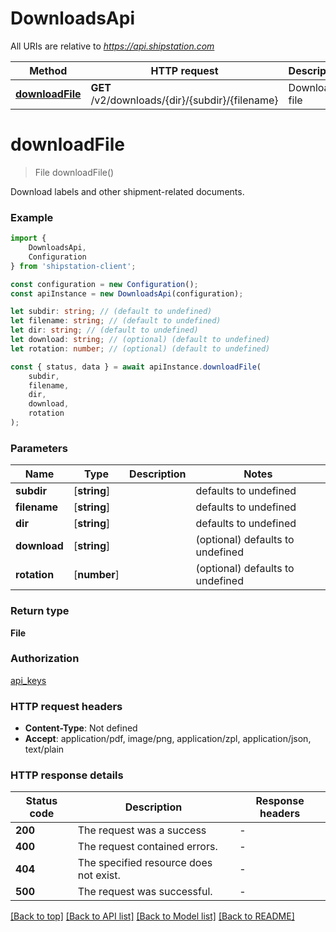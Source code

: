 # DownloadsApi

All URIs are relative to *https://api.shipstation.com*

|Method | HTTP request | Description|
|------------- | ------------- | -------------|
|[**downloadFile**](#downloadfile) | **GET** /v2/downloads/{dir}/{subdir}/{filename} | Download file|

# **downloadFile**
> File downloadFile()

Download labels and other shipment-related documents.

### Example

```typescript
import {
    DownloadsApi,
    Configuration
} from 'shipstation-client';

const configuration = new Configuration();
const apiInstance = new DownloadsApi(configuration);

let subdir: string; // (default to undefined)
let filename: string; // (default to undefined)
let dir: string; // (default to undefined)
let download: string; // (optional) (default to undefined)
let rotation: number; // (optional) (default to undefined)

const { status, data } = await apiInstance.downloadFile(
    subdir,
    filename,
    dir,
    download,
    rotation
);
```

### Parameters

|Name | Type | Description  | Notes|
|------------- | ------------- | ------------- | -------------|
| **subdir** | [**string**] |  | defaults to undefined|
| **filename** | [**string**] |  | defaults to undefined|
| **dir** | [**string**] |  | defaults to undefined|
| **download** | [**string**] |  | (optional) defaults to undefined|
| **rotation** | [**number**] |  | (optional) defaults to undefined|


### Return type

**File**

### Authorization

[api_keys](../README.md#api_keys)

### HTTP request headers

 - **Content-Type**: Not defined
 - **Accept**: application/pdf, image/png, application/zpl, application/json, text/plain


### HTTP response details
| Status code | Description | Response headers |
|-------------|-------------|------------------|
|**200** | The request was a success |  -  |
|**400** | The request contained errors. |  -  |
|**404** | The specified resource does not exist. |  -  |
|**500** | The request was successful. |  -  |

[[Back to top]](#) [[Back to API list]](../README.md#documentation-for-api-endpoints) [[Back to Model list]](../README.md#documentation-for-models) [[Back to README]](../README.md)

